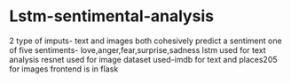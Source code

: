 # Lstm-sentimental-analysis
2 type of imputs- text and images
both cohesively predict a sentiment
one of five sentiments- love,anger,fear,surprise,sadness
lstm used for text analysis
resnet used for image
dataset used-imdb for text and places205 for images
frontend is in flask
